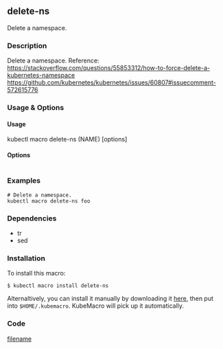 ## delete-ns

Delete a namespace.

<!-- tabs:start -->

### **Description**


Delete a namespace.
Reference:
https://stackoverflow.com/questions/55853312/how-to-force-delete-a-kubernetes-namespace
https://github.com/kubernetes/kubernetes/issues/60807#issuecomment-572615776



### **Usage & Options**

#### Usage

kubectl macro delete-ns (NAME) [options]

#### Options

```

```

### **Examples**

```shell
# Delete a namespace.
kubectl macro delete-ns foo

```

### **Dependencies**

* tr
* sed

### **Installation**

To install this macro:
```shell
$ kubectl macro install delete-ns
```

Alternaltively, you can install it manually by downloading it [here](../bin/delete-ns.sh), then put into `$HOME/.kubemacro`. KubeMacro will pick up it automatically.

### **Code**

[filename](../bin/delete-ns.sh ':include :type=code shell')

<!-- tabs:end -->
